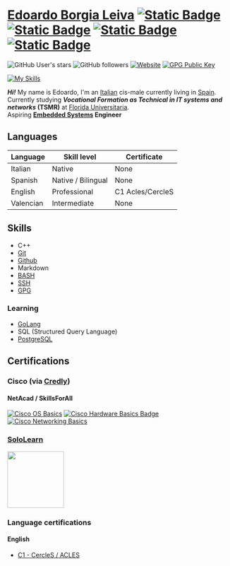 # [Edoardo Borgia Leiva](https://edoardo-b-leiva.github.io) [![Static Badge](https://img.shields.io/badge/LinkedIn-LinkedIn?style=flat-square&logo=linkedin&logoColor=%230A66C2&color=%230a0a0a)](https://www.linkedin.com/in/edoardo-b-leiva/) [![Static Badge](https://img.shields.io/badge/Github-Github?style=flat-square&logo=Github&logoColor=%23FFFFFF&color=%230a0a0a)](https://github.com/Edoardo-B-Leiva) [![Static Badge](https://img.shields.io/badge/LeetCode-LeetCode?style=flat-square&logo=leetcode&logoColor=%23FFA116&color=%230a0a0a)](https://leetcode.com/Edoardo-B-Leiva/) [![Static Badge](https://img.shields.io/badge/CodeForces-CodeForces?style=flat-square&logo=codeforces&logoColor=%231F8ACB&color=%230a0a0a)](https://codeforces.com/profile/Generic_Boi69)

![GitHub User's stars](https://img.shields.io/github/stars/Edoardo-B-Leiva?style=flat-square&logo=github&label=User%20stars&color=%23f6ff45)
![GitHub followers](https://img.shields.io/github/followers/Edoardo-B-Leiva?label=Github%20Followers&style=flat-square&logo=github)
[![Website](https://img.shields.io/website?url=https%3A%2F%2Fvollex.cc&style=flat-square&label=https%3A%2F%2Fvollex.cc%2F&link=https%3A%2F%2Fvollex.cc)](https://www.vollex.cc)
[![GPG Public Key](https://img.shields.io/badge/My_GPG_public_key-8A2BE2?style=flat-square
)](https://raw.githubusercontent.com/Edoardo-B-Leiva/Edoardo-B-Leiva/main/Edoardo%20Borgia%20Leiva_0x82CD0034_public.asc)   

[![My Skills](https://skillicons.dev/icons?i=cpp,bash,md,linux,git,github,docker&theme=light)](https://skillicons.dev)

___Hi!___ My name is Edoardo, I'm an [Italian](https://www.openstreetmap.org/relation/365331) cis-male currently living in [Spain](https://www.openstreetmap.org/relation/1311341).   
Currently studying ***Vocational Formation as Technical in IT systems and networks* (TSMR)** at [Florida Universitaria](https://www.floridauniversitaria.es/).    
Aspiring __[Embedded Systems](https://en.wikipedia.org/wiki/Embedded_system) Engineer__

## Languages
|Language|Skill level|Certificate|
|--------|-----------|-----------|
|Italian |Native      |None      |
|Spanish|Native / Bilingual|None |
|English|Professional|C1 Acles/CercleS|
|Valencian|Intermediate|None|

## Skills
- C++
- [Git](https://git-scm.com/)
- [Github](https://github.com)
- Markdown
- [BASH](https://www.gnu.org/software/bash/)
- [SSH](https://www.openssh.com/)
- [GPG](https://gnupg.org/)
### Learning
- [GoLang](https://go.dev)
- SQL (Structured Query Language)
- [PostgreSQL](https://www.postgresql.org/)

## Certifications
### Cisco (via [Credly](https://www.credly.com/users/edoardo-borgia-leiva))
#### NetAcad / SkillsForAll
[![Cisco OS Basics](https://images.credly.com/size/110x110/images/dcdf1a3c-2594-4f4c-a33a-050b4bca58b5/image.png)](https://www.credly.com/badges/8e940719-2123-4dd0-9c43-712f32f891f2/public_url)
[![Cisco Hardware Basics Badge](https://images.credly.com/size/110x110/images/19e742ef-13be-4d26-87ed-ac8f5fd0643c/image.png)](https://www.credly.com/badges/8e7c32ad-afa5-43b8-924d-edf653123b2c/public_url)
[![Cisco Networking Basics](https://images.credly.com/size/110x110/images/5bdd6a39-3e03-4444-9510-ecff80c9ce79/image.png)](https://www.credly.com/badges/101addd8-74f6-4613-8936-a7410b03f99b/public_url)
### [SoloLearn](https://sololearn.com)
[<img height="128px" src="https://api2.sololearn.com/v2/certificates/CC-4GYDMCC2/image/png">](https://www.sololearn.com/certificates/CC-4GYDMCC2)
### Language certifications
#### English
- [C1 - CercleS / ACLES](https://www.acles.es/index.php/en/)
